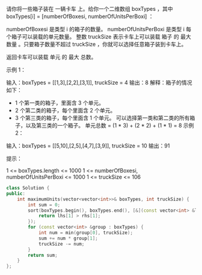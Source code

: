 请你将一些箱子装在 一辆卡车 上。给你一个二维数组 boxTypes ，其中 boxTypes[i] = [numberOfBoxesi, numberOfUnitsPerBoxi] ：

numberOfBoxesi 是类型 i 的箱子的数量。
numberOfUnitsPerBoxi 是类型 i 每个箱子可以装载的单元数量。
整数 truckSize 表示卡车上可以装载 箱子 的 最大数量 。只要箱子数量不超过 truckSize ，你就可以选择任意箱子装到卡车上。

返回卡车可以装载 单元 的 最大 总数。

 

示例 1：

输入：boxTypes = [[1,3],[2,2],[3,1]], truckSize = 4
输出：8
解释：箱子的情况如下：
- 1 个第一类的箱子，里面含 3 个单元。
- 2 个第二类的箱子，每个里面含 2 个单元。
- 3 个第三类的箱子，每个里面含 1 个单元。
可以选择第一类和第二类的所有箱子，以及第三类的一个箱子。
单元总数 = (1 * 3) + (2 * 2) + (1 * 1) = 8
示例 2：

输入：boxTypes = [[5,10],[2,5],[4,7],[3,9]], truckSize = 10
输出：91


提示：

1 <= boxTypes.length <= 1000
1 <= numberOfBoxesi, numberOfUnitsPerBoxi <= 1000
1 <= truckSize <= 106

```cpp
class Solution {
public:
    int maximumUnits(vector<vector<int>>& boxTypes, int truckSize) {
        int sum = 0;
        sort(boxTypes.begin(), boxTypes.end(), [&](const vector<int> &lhs, const vector<int> &rhs){
            return lhs[1] > rhs[1];
        });
        for (const vector<int> &group : boxTypes) {
            int num = min(group[0], truckSize);
            sum += num * group[1];
            truckSize -= num;
        }
        return sum;
    }
};
```

